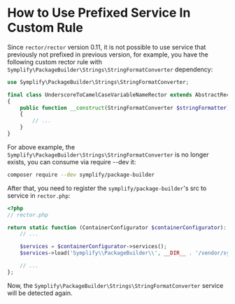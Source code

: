 # How to Use Prefixed Service In Custom Rule

Since `rector/rector` version 0.11, it is not possible to use service that previously not prefixed in previous version, for example, you have the following custom rector rule with `Symplify\PackageBuilder\Strings\StringFormatConverter` dependency:

```php
use Symplify\PackageBuilder\Strings\StringFormatConverter;

final class UnderscoreToCamelCaseVariableNameRector extends AbstractRector
{
    public function __construct(StringFormatConverter $stringFormatter)
    {
        // ...
    }
}
```

For above example, the `Symplify\PackageBuilder\Strings\StringFormatConverter` is no longer exists, you can consume via require --dev it:

```bash
composer require --dev symplify/package-builder
```

After that, you need to register the `symplify/package-builder`'s src to service in `rector.php`:

```php
<?php
// rector.php

return static function (ContainerConfigurator $containerConfigurator): void {
    // ...

	$services = $containerConfigurator->services();
	$services->load('Symplify\\PackageBuilder\\', __DIR__ . '/vendor/symplify/package-builder/src');

    // ...
};
```

Now, the `Symplify\PackageBuilder\Strings\StringFormatConverter` service will be detected again.